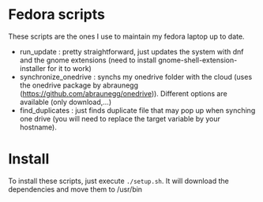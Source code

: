 # Fedora scripts

These scripts are the ones I use to maintain my fedora laptop up to date.

-   run_update : pretty straightforward, just updates the system with dnf and the gnome extensions (need to install gnome-shell-extension-installer for it to work)
-   synchronize_onedrive : synchs my onedrive folder with the cloud (uses the onedrive package by abraunegg (https://github.com/abraunegg/onedrive)). Different options are available (only download,...)
-   find_duplicates : just finds duplicate file that may pop up when synching one drive (you will need to replace the target variable by your hostname).

# Install

To install these scripts, just execute `./setup.sh`. It will download the dependencies and move them to /usr/bin
